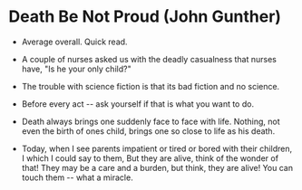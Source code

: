 # Death Be Not Proud (John Gunther)

- Average overall.  Quick read.

- A couple of nurses asked us with the deadly casualness that nurses have, "Is he your only child?"

- The trouble with science fiction is that its bad fiction and no science.

- Before every act -- ask yourself if that is what you want to do.

- Death always brings one suddenly face to face with life. Nothing, not even the birth of ones child, brings one so close to life as his death.

- Today, when I see parents impatient or tired or bored with their children, I which I could say to them, But they are alive, think of the wonder of that!  They may be a care and a burden, but think, they are alive! You can touch them -- what a miracle.
